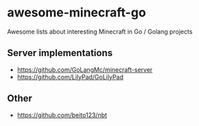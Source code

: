 # awesome-minecraft-go
Awesome lists about interesting Minecraft in Go / Golang projects

## Server implementations
- https://github.com/GoLangMc/minecraft-server
- https://github.com/LilyPad/GoLilyPad

## Other
- https://github.com/beito123/nbt
